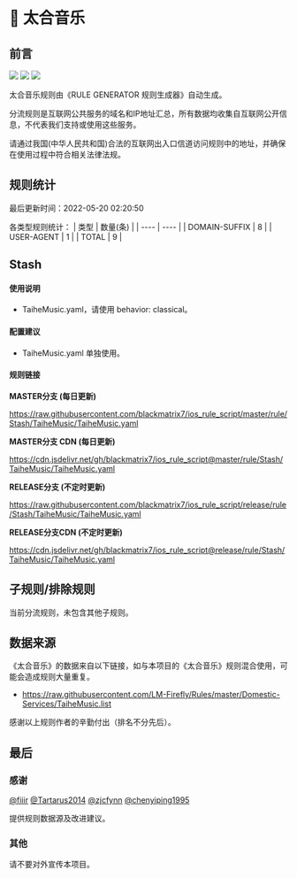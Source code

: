 # 🧸 太合音乐

## 前言

![](https://shields.io/badge/-移除重复规则-ff69b4) ![](https://shields.io/badge/-DOMAIN与DOMAIN--SUFFIX合并-green) ![](https://shields.io/badge/-IP--CIDR(6)合并-blueviolet) 

太合音乐规则由《RULE GENERATOR 规则生成器》自动生成。

分流规则是互联网公共服务的域名和IP地址汇总，所有数据均收集自互联网公开信息，不代表我们支持或使用这些服务。

请通过我国(中华人民共和国)合法的互联网出入口信道访问规则中的地址，并确保在使用过程中符合相关法律法规。

## 规则统计

最后更新时间：2022-05-20 02:20:50

各类型规则统计：
| 类型 | 数量(条)  | 
| ---- | ----  |
| DOMAIN-SUFFIX | 8  | 
| USER-AGENT | 1  | 
| TOTAL | 9  | 


## Stash 

#### 使用说明
- TaiheMusic.yaml，请使用 behavior: classical。

#### 配置建议
- TaiheMusic.yaml 单独使用。

#### 规则链接
**MASTER分支 (每日更新)**

https://raw.githubusercontent.com/blackmatrix7/ios_rule_script/master/rule/Stash/TaiheMusic/TaiheMusic.yaml

**MASTER分支 CDN (每日更新)**

https://cdn.jsdelivr.net/gh/blackmatrix7/ios_rule_script@master/rule/Stash/TaiheMusic/TaiheMusic.yaml

**RELEASE分支 (不定时更新)**

https://raw.githubusercontent.com/blackmatrix7/ios_rule_script/release/rule/Stash/TaiheMusic/TaiheMusic.yaml

**RELEASE分支CDN (不定时更新)**

https://cdn.jsdelivr.net/gh/blackmatrix7/ios_rule_script@release/rule/Stash/TaiheMusic/TaiheMusic.yaml

## 子规则/排除规则


当前分流规则，未包含其他子规则。

## 数据来源

《太合音乐》的数据来自以下链接，如与本项目的《太合音乐》规则混合使用，可能会造成规则大量重复。

- https://raw.githubusercontent.com/LM-Firefly/Rules/master/Domestic-Services/TaiheMusic.list


感谢以上规则作者的辛勤付出（排名不分先后）。

## 最后

### 感谢

[@fiiir](https://github.com/fiiir) [@Tartarus2014](https://github.com/Tartarus2014) [@zjcfynn](https://github.com/zjcfynn) [@chenyiping1995](https://github.com/chenyiping1995) 

提供规则数据源及改进建议。

### 其他

请不要对外宣传本项目。